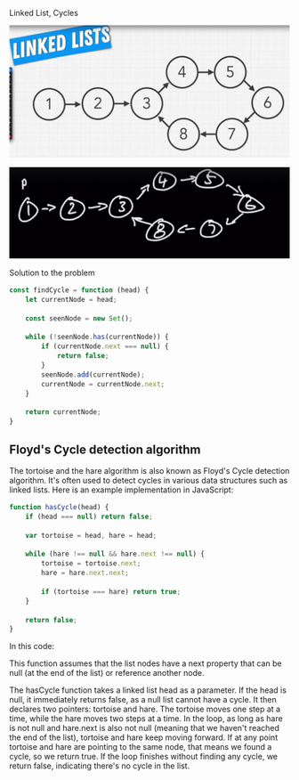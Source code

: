 Linked List, Cycles

![img.png](img.png)

![img_1.png](img_1.png)

Solution to the problem

```javascript
const findCycle = function (head) {
    let currentNode = head;

    const seenNode = new Set();

    while (!seenNode.has(currentNode)) {
        if (currentNode.next === null) {
            return false;
        }
        seenNode.add(currentNode);
        currentNode = currentNode.next;
    }

    return currentNode;
}

```
## Floyd's Cycle detection algorithm

The tortoise and the hare algorithm is also known as Floyd's Cycle detection algorithm. It's often used to detect cycles
in various data structures such as linked lists. Here is an example implementation in JavaScript:

```javascript
function hasCycle(head) {
    if (head === null) return false;

    var tortoise = head, hare = head;

    while (hare !== null && hare.next !== null) {
        tortoise = tortoise.next;
        hare = hare.next.next;

        if (tortoise === hare) return true;
    }

    return false;
}
```

In this code:

This function assumes that the list nodes have a next property that can be null (at the end of the list) or reference
another node.

The hasCycle function takes a linked list head as a parameter.
If the head is null, it immediately returns false, as a null list cannot have a cycle.
It then declares two pointers: tortoise and hare. The tortoise moves one step at a time, while the hare moves two steps
at a time.
In the loop, as long as hare is not null and hare.next is also not null (meaning that we haven't reached the end of the
list), tortoise and hare keep moving forward.
If at any point tortoise and hare are pointing to the same node, that means we found a cycle, so we return true.
If the loop finishes without finding any cycle, we return false, indicating there's no cycle in the list.